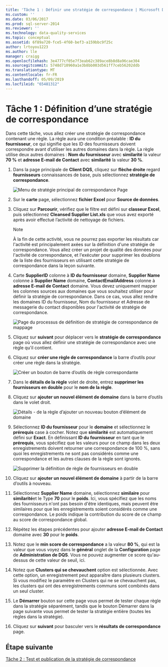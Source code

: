 ```yaml
---
title: 'Tâche 1 : Définir une stratégie de correspondance | Microsoft Docs'
ms.custom: ''
ms.date: 03/06/2017
ms.prod: sql-server-2014
ms.reviewer: ''
ms.technology: data-quality-services
ms.topic: conceptual
ms.assetid: 6f89a720-fce5-4f60-bef3-a159bbc9f25c
author: lrtoyou1223
ms.author: lle
manager: craigg
ms.openlocfilehash: 3e4777cf05e7f3eab62c389ace8b8d8a96cae304
ms.sourcegitcommit: 5748d710960a1e3b8bb003d561ff7ceb56202ddb
ms.translationtype: MT
ms.contentlocale: fr-FR
ms.lasthandoff: 05/09/2019
ms.locfileid: "65481312"
---
```

# <a name="task-1-defining-a-matching-policy"></a>Tâche 1 : Définition d’une stratégie de correspondance
  Dans cette tâche, vous allez créer une stratégie de correspondance contenant une règle. La règle aura une condition préalable : **ID du fournisseur**, ce qui signifie que les ID des fournisseurs doivent correspondre avant d’utiliser les autres domaines dans la règle. La règle utilise deux autres domaines : **Nom du fournisseur** avec **similarité** la valeur **70 %** et **adresse E-mail de Contact** avec **similarité** la valeur **30 %**.  
  
1.  Dans la page principale de **Client DQS**, cliquez sur **flèche droite** regard **fournisseurs** connaissances de base, puis sélectionnez **stratégie de correspondance**.  
  
     ![Menu de stratégie principal de correspondance Page](../../2014/tutorials/media/et-definingamatchingpolicy-01.jpg "Main Menu stratégie de correspondance Page")  
  
2.  Sur le **carte** page, sélectionnez **fichier Excel** pour **Source de données**.  
  
3.  Cliquez sur **Parcourir**, vérifiez que le filtre est défini sur **classeur Excel**, puis sélectionnez **Cleansed Supplier List.xls** que vous avez exporté après avoir effectué l’activité de nettoyage de fichiers.  
  
    > [!NOTE]  
    >  À la fin de cette activité, vous ne pourrez pas exporter les résultats car l'activité est principalement axées sur la définition d'une stratégie de correspondance. Vous allez créer un projet de qualité des données pour l'activité de correspondance, et l'exécuter pour supprimer les doublons de la liste des fournisseurs en utilisant cette stratégie de correspondance dans la leçon suivante.  
  
4.  Carte **SupplierID** colonne à **ID du fournisseur** domaine, **Supplier Name** colonne à **Supplier Name** domaine,  **ContactEmailAddress** colonne à **adresse E-mail de Contact** domaine. Vous devez uniquement mapper les colonnes sources aux domaines que vous souhaitez utiliser pour définir la stratégie de correspondance. Dans ce cas, vous allez rendre les domaines ID du fournisseur, Nom du fournisseur et Adresse de messagerie du contact disponibles pour l'activité de stratégie de correspondance.  
  
     ![Page du processus de définition de stratégie de correspondance de mappage](../../2014/tutorials/media/et-definingamatchingpolicy-02.jpg "Page du processus de définition de stratégie de correspondance de mappage")  
  
5.  Cliquez sur **suivant** pour déplacer vers le **stratégie de correspondance** page où vous allez définir une stratégie de correspondance avec une règle qu’il contient.  
  
6.  Cliquez sur **créer une règle de correspondance** la barre d’outils pour créer une règle dans la stratégie.  
  
     ![Créer un bouton de barre d’outils de règle correspondante](../../2014/tutorials/media/et-definingamatchingpolicy-03.jpg "créer un bouton de barre d’outils de règle correspondante")  
  
7.  Dans le **détails de la règle** volet de droite, entrez **supprimer les fournisseurs en double** pour le **nom de la règle**.  
  
8.  Cliquez sur **ajouter un nouvel élément de domaine** dans la barre d’outils dans le volet droit.  
  
     ![Détails - de la règle d’ajouter un nouveau bouton d’élément de domaine](../../2014/tutorials/media/et-definingamatchingpolicy-04.jpg "détails - de la règle d’ajouter un nouveau bouton d’élément de domaine")  
  
9. Sélectionnez **ID du fournisseur** pour le **domaine** et sélectionnez le **prérequis** case à cocher. Notez que **similarité** est automatiquement défini sur **Exact**. En définissant **ID du fournisseur** en tant que le **prérequis**, vous spécifiez que les valeurs pour ce champ dans les deux enregistrements doivent retourner une correspondance de 100 %, sans quoi les enregistrements ne sont pas considérés comme une correspondance et les autres clauses de la règle sont ignorés.  
  
     ![Supprimer la définition de règle de fournisseurs en double](../../2014/tutorials/media/et-definingamatchingpolicy-05.jpg "supprimer la définition de règle de fournisseurs en double")  
  
10. Cliquez sur **ajouter un nouvel élément de domaine** à partir de la barre d’outils à nouveau.  
  
11. Sélectionnez **Supplier Name** domaine, sélectionnez **similaire** pour **similarité**et le Type **70** pour le **poids**.  Ici, vous spécifiez que les noms des fournisseurs n'ont pas besoin d'être identiques, mais peuvent être similaires pour que les enregistrements soient considérés comme une correspondance. Le poids indique la contribution du score de ce champ au score de correspondance global.  
  
12. Répétez les étapes précédentes pour ajouter **adresse E-mail de Contact** domaine avec **30** pour le **poids**.  
  
13. Notez que le **min score de correspondance** a la valeur **80 %**, qui est la valeur que vous voyez dans le **général** onglet de la **Configuration** page de **Administration de DQS**. Vous ne pouvez augmenter ce score qu'au-dessus de cette valeur de seuil, ici.  
  
14. Notez que **Clusters qui se chevauchent** option est sélectionnée. Avec cette option, un enregistrement peut apparaître dans plusieurs clusters. Si vous modifiez le paramètre en Clusters qui ne se chevauchent pas, les clusters qui ont des enregistrements communs sont combinés dans un seul cluster.  
  
15. Le **Démarrer** bouton sur cette page vous permet de tester chaque règle dans la stratégie séparément, tandis que le bouton Démarrer dans la page suivante vous permet de tester la stratégie entière (toutes les règles dans la stratégie).  
  
16. Cliquez sur **suivant** pour basculer vers le **résultats de correspondance** page.  
  
## <a name="next-step"></a>Étape suivante  
 [Tâche 2 : Test et publication de la stratégie de correspondance](../../2014/tutorials/task-2-testing-and-publishing-the-matching-policy.md)  
  
  
